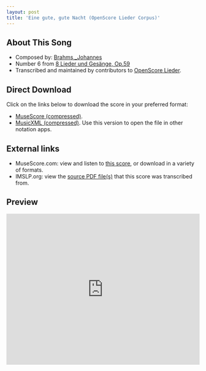 ```yaml
---
layout: post
title: 'Eine gute, gute Nacht (OpenScore Lieder Corpus)'
---
```


## About This Song

- Composed by: [Brahms,_Johannes](https://fourscoreandmore.org/openscore/lieder/Brahms,_Johannes)
- Number 6 from [8 Lieder und Gesänge, Op.59](https://fourscoreandmore.org/openscore/lieder/Brahms,_Johannes/8_Lieder_und_Gesänge,_Op.59)
- Transcribed and maintained by contributors to [OpenScore Lieder].

[OpenScore Lieder]: https://musescore.com/openscore-lieder-corpus

## Direct Download

Click on the links below to download the score in your preferred format:
- [MuseScore (compressed)](https://github.com/openscore/lieder/blob/main/scores/Brahms,_Johannes/8_Lieder_und_Gesänge,_Op.59/6_Eine_gute,_gute_Nacht/lc4926375.mscz?raw=true).
- [MusicXML (compressed)](https://github.com/openscore/lieder/blob/main/scores/Brahms,_Johannes/8_Lieder_und_Gesänge,_Op.59/6_Eine_gute,_gute_Nacht/lc4926375.mxl?raw=true). Use this version to open the file in other notation apps.

## External links

- MuseScore.com: view and listen to [this score][MuseScore], or download in a variety of formats.
- IMSLP.org: view the [source PDF file(s)][IMSLP] that this score was transcribed from.

[MuseScore]: https://musescore.com/score/4926375
[IMSLP]: https://imslp.org/wiki/Special:ReverseLookup/81993

## Preview

<iframe width="100%" height="394" src="https://musescore.com/openscore-lieder-corpus/scores/4926375/embed" frameborder="0" allowfullscreen allow="autoplay; fullscreen"></iframe>
